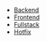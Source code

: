 <!-- Please go the the `Preview` tab and select the appropriate sub-template: -->

* [Backend](?expand=1&template=backend_template.md)
* [Frontend](?expand=1&template=frontend_template.md)
* [Fullstack](?expand=1&template=fullstack_template.md)
* [Hotfix](?expand=1&template=hotfix_template.md)